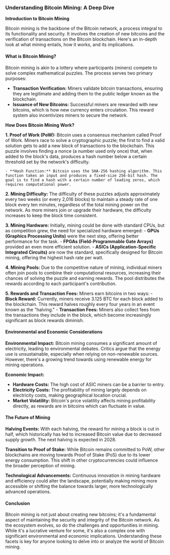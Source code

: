 ### Understanding Bitcoin Mining: A Deep Dive

**Introduction to Bitcoin Mining**

Bitcoin mining is the backbone of the Bitcoin network, a process integral to its functionality and security. It involves the creation of new bitcoins and the verification of transactions on the Bitcoin blockchain. Here's an in-depth look at what mining entails, how it works, and its implications.

#### **What is Bitcoin Mining?**

Bitcoin mining is akin to a lottery where participants (miners) compete to solve complex mathematical puzzles. The process serves two primary purposes:

- **Transaction Verification:** Miners validate bitcoin transactions, ensuring they are legitimate and adding them to the public ledger known as the blockchain.
- **Issuance of New Bitcoins:** Successful miners are rewarded with new bitcoins, which is how new currency enters circulation. This reward system also incentivizes miners to secure the network.

**How Does Bitcoin Mining Work?**

**1. Proof of Work (PoW):** Bitcoin uses a consensus mechanism called Proof of Work. Miners race to solve a cryptographic puzzle; the first to find a valid solution gets to add a new block of transactions to the blockchain. This puzzle involves finding a nonce (a number used only once) that, when added to the block's data, produces a hash number below a certain threshold set by the network's difficulty.

    - **Hash Function:** Bitcoin uses the SHA-256 hashing algorithm. This function takes an input and produces a fixed-size 256-bit hash. The goal is to find a hash with a certain number of leading zeros, which requires computational power.

**2. Mining Difficulty:** The difficulty of these puzzles adjusts approximately every two weeks (or every 2,016 blocks) to maintain a steady rate of one block every ten minutes, regardless of the total mining power on the network. As more miners join or upgrade their hardware, the difficulty increases to keep the block time consistent.

**3. Mining Hardware:** Initially, mining could be done with standard CPUs, but as competition grew, the need for specialized hardware emerged:
    - **GPUs (Graphics Processing Units)** were the next step, offering better performance for the task.
    - **FPGAs (Field-Programmable Gate Arrays)** provided an even more efficient solution.
    - **ASICs (Application-Specific Integrated Circuits)** are now the standard, specifically designed for Bitcoin mining, offering the highest hash rate per watt.

**4. Mining Pools:** Due to the competitive nature of mining, individual miners often join pools to combine their computational resources, increasing their chances of solving the puzzle and earning rewards. The pool distributes the rewards according to each participant's contribution.

**5. Rewards and Transaction Fees:** Miners earn bitcoins in two ways:
    - **Block Reward:** Currently, miners receive 3.125 BTC for each block added to the blockchain. This reward halves roughly every four years in an event known as the "halving."
    - **Transaction Fees:** Miners also collect fees from the transactions they include in the block, which become increasingly significant as block rewards diminish.

#### **Environmental and Economic Considerations**

**Environmental Impact:** Bitcoin mining consumes a significant amount of electricity, leading to environmental debates. Critics argue that the energy use is unsustainable, especially when relying on non-renewable sources. However, there's a growing trend towards using renewable energy for mining operations.

**Economic Impact:**
- **Hardware Costs:** The high cost of ASIC miners can be a barrier to entry.
- **Electricity Costs:** The profitability of mining largely depends on electricity costs, making geographical location crucial.
- **Market Volatility:** Bitcoin's price volatility affects mining profitability directly, as rewards are in bitcoins which can fluctuate in value.

#### **The Future of Mining**

**Halving Events:** With each halving, the reward for mining a block is cut in half, which historically has led to increased Bitcoin value due to decreased supply growth. The next halving is expected in 2028.

**Transition to Proof of Stake:** While Bitcoin remains committed to PoW, other blockchains are moving towards Proof of Stake (PoS) due to its lower energy consumption. This shift in other cryptocurrencies could influence the broader perception of mining.

**Technological Advancements:** Continuous innovation in mining hardware and efficiency could alter the landscape, potentially making mining more accessible or shifting the balance towards larger, more technologically advanced operations.

#### **Conclusion**

Bitcoin mining is not just about creating new bitcoins; it's a fundamental aspect of maintaining the security and integrity of the Bitcoin network. As the ecosystem evolves, so do the challenges and opportunities in mining. While it's a lucrative venture for some, it's also a complex one with significant environmental and economic implications. Understanding these facets is key for anyone looking to delve into or analyze the world of Bitcoin mining.[](https://www.bitcoinmining.com/)[](https://freemanlaw.com/mining-explained-a-detailed-guide-on-how-cryptocurrency-mining-works/)[](https://www.bitpanda.com/academy/en/lessons/what-is-bitcoin-mining-and-how-does-mining-work/)